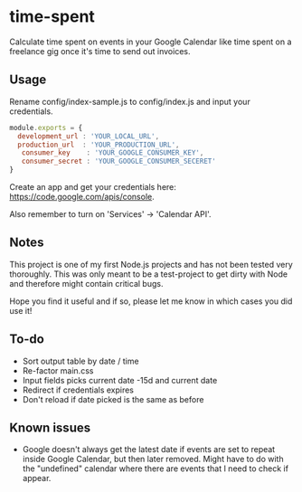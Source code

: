 # time-spent

Calculate time spent on events in your Google Calendar like time spent on a freelance gig once it's time to send out invoices.

## Usage

Rename config/index-sample.js to config/index.js and input your credentials.

``` js
module.exports = {
  development_url : 'YOUR_LOCAL_URL',
  production_url  : 'YOUR_PRODUCTION_URL',
   consumer_key    : 'YOUR_GOOGLE_CONSUMER_KEY',
   consumer_secret : 'YOUR_GOOGLE_CONSUMER_SECERET'
}
```

Create an app and get your credentials here: https://code.google.com/apis/console.

Also remember to turn on 'Services' -> 'Calendar API'.

## Notes

This project is one of my first Node.js projects and has not been tested very thoroughly. This was only meant to be a test-project to get dirty with Node and therefore might contain critical bugs.

Hope you find it useful and if so, please let me know in which cases you did use it!

## To-do

- Sort output table by date / time
- Re-factor main.css
- Input fields picks current date -15d and current date
- Redirect if credentials expires
- Don't reload if date picked is the same as before

## Known issues

- Google doesn't always get the latest date if events are set to repeat inside Google Calendar, but then later removed. Might have to do with the "undefined" calendar where there are events that I need to check if appear.
